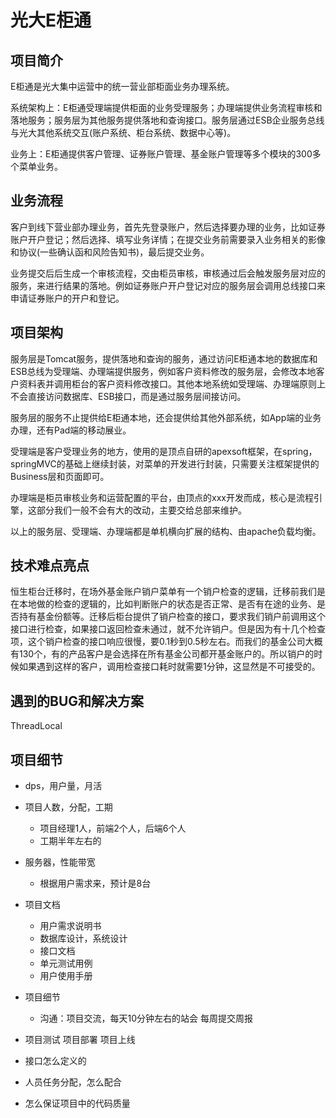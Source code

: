 # 光大E柜通

## 项目简介

E柜通是光大集中运营中的统一营业部柜面业务办理系统。

系统架构上：E柜通受理端提供柜面的业务受理服务；办理端提供业务流程审核和落地服务；服务层为其他服务提供落地和查询接口。服务层通过ESB企业服务总线与光大其他系统交互(账户系统、柜台系统、数据中心等)。

业务上：E柜通提供客户管理、证券账户管理、基金账户管理等多个模块的300多个菜单业务。

## 业务流程

客户到线下营业部办理业务，首先先登录账户，然后选择要办理的业务，比如证券账户开户登记；然后选择、填写业务详情；在提交业务前需要录入业务相关的影像和协议(一些确认函和风险告知书)，最后提交业务。

业务提交后后生成一个审核流程，交由柜员审核，审核通过后会触发服务层对应的服务，来进行结果的落地。例如证券账户开户登记对应的服务层会调用总线接口来申请证券账户的开户和登记。

## 项目架构

服务层是Tomcat服务，提供落地和查询的服务，通过访问E柜通本地的数据库和ESB总线为受理端、办理端提供服务，例如客户资料修改的服务层，会修改本地客户资料表并调用柜台的客户资料修改接口。其他本地系统如受理端、办理端原则上不会直接访问数据库、ESB接口，而是通过服务层间接访问。

服务层的服务不止提供给E柜通本地，还会提供给其他外部系统，如App端的业务办理，还有Pad端的移动展业。

受理端是客户受理业务的地方，使用的是顶点自研的apexsoft框架，在spring，springMVC的基础上继续封装，对菜单的开发进行封装，只需要关注框架提供的Business层和页面即可。

办理端是柜员审核业务和运营配置的平台，由顶点的xxx开发而成，核心是流程引擎，这部分我们一般不会有大的改动，主要交给总部来维护。

以上的服务层、受理端、办理端都是单机横向扩展的结构、由apache负载均衡。

## 技术难点亮点

恒生柜台迁移时，在场外基金账户销户菜单有一个销户检查的逻辑，迁移前我们是在本地做的检查的逻辑的，比如判断账户的状态是否正常、是否有在途的业务、是否持有基金份额等。迁移后柜台提供了销户检查的接口，要求我们销户前调用这个接口进行检查，如果接口返回检查未通过，就不允许销户。但是因为有十几个检查项，这个销户检查的接口响应很慢，要0.1秒到0.5秒左右。而我们的基金公司大概有130个，有的产品客户是会选择在所有基金公司都开基金账户的。所以销户的时候如果遇到这样的客户，调用检查接口耗时就需要1分钟，这显然是不可接受的。



## 遇到的BUG和解决方案

ThreadLocal

## 项目细节

* dps，用户量，月活
* 项目人数，分配，工期
    * 项目经理1人，前端2个人，后端6个人
    * 工期半年左右的
* 服务器，性能带宽
    * 根据用户需求来，预计是8台
* 项目文档
    * 用户需求说明书
    * 数据库设计，系统设计
    * 接口文档
    * 单元测试用例
    * 用户使用手册
* 项目细节
    * 沟通：项目交流，每天10分钟左右的站会 每周提交周报

* 项目测试  项目部署 项目上线
* 接口怎么定义的
* 人员任务分配，怎么配合
* 怎么保证项目中的代码质量

